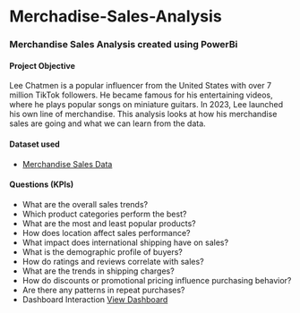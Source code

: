 # Merchadise-Sales-Analysis
### Merchandise Sales Analysis created using PowerBi

#### Project Objective
Lee Chatmen is a popular influencer from the United States with over 7 million TikTok followers. He became famous for his entertaining videos, where he plays popular songs on miniature guitars. In 2023, Lee launched his own line of merchandise. This analysis looks at how his merchandise sales are going and what we can learn from the data.

#### Dataset used

- <a href="https://github.com/siva151988/Merchadise-Sales-Analysis/blob/main/Onyx%20Data%20-DataDNA%20Dataset%20Challenge%20-%20Merchandise%20Sales%20Dataset%20-%20January%202025.xlsx">Merchandise Sales Data</a>

#### Questions (KPIs)
-	What are the overall sales trends?
-	Which product categories perform the best?
-	What are the most and least popular products?
-	How does location affect sales performance?
-	What impact does international shipping have on sales?
-	What is the demographic profile of buyers?
-	How do ratings and reviews correlate with sales?
-	What are the trends in shipping charges?
-	How do discounts or promotional pricing influence purchasing behavior?
-	Are there any patterns in repeat purchases?
-	Dashboard Interaction <a href="https://github.com/siva151988/Merchadise-Sales-Analysis/blob/main/Onyx%20Data%20-DataDNA%20Dataset%20Challenge%20-%20Merchandise%20Sales%20Dataset%20-%20January%202025.xlsx">View Dashboard</a>


